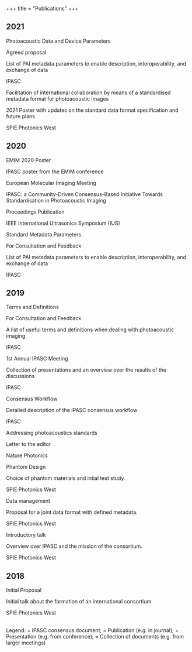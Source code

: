 +++
title = "Publications"
+++

<link rel="stylesheet" href="https://use.fontawesome.com/releases/v5.6.3/css/all.css" integrity="sha384-UHRtZLI+pbxtHCWp1t77Bi1L4ZtiqrqD80Kn4Z8NTSRyMA2Fd33n5dQ8lWUE00s/" crossorigin="anonymous">

## 2021

<div class="card">
	<a href="/documents/20210916_IPASC_Format_V2.pdf" target="_blank"> <i class="fas fa-file-pdf fa-4x indent form-icon"></i> </a>
	<a href="/documents/20210630_IPASC_Format_V2_Results.pdf" target="_blank"> <i class="fas fa-chart-pie fa-4x indent form-icon"></i> </a>
	<p class="title">Photoacoustic Data and Device Parameters</p>
	<p class="consensuslabel">Agreed proposal</p>
	<p class="description"> List of PAI metadata parameters to enable description, interoperability, and exchange of data</p>
	<p class="publisher"> IPASC </p>
</div>

<div class="card">
	<a href="/documents/SPIE-PW21B-ede40fb3-79c6-ea11-8146-005056be4d05.pdf" target="_blank"> <i class="fas fa-file-pdf fa-5x indent form-icon"></i> </a>
	<p class="title">Facilitation of international collaboration by means of a standardised metadata format for photoacoustic images</p>
	<p class="description"> 2021 Poster with updates on the standard data format specification and future plans</p>
	<p class="publisher"> SPIE Photonics West </p>
</div>

## 2020

<div class="card">
	<a href="/documents/20200824_EMIM_IPASC_Poster.pdf" target="_blank"> <i class="fas fa-file-pdf fa-5x indent form-icon"></i> </a>
	<p class="title">EMIM 2020 Poster</p>
	<p class="description"> IPASC poster from the EMIM conference </p>
	<p class="publisher"> European Molecular Imaging Meeting </p>
</div>

<div class="card">
	<a href="https://ieeexplore.ieee.org/document/9251362" target="_blank"> <i class="fas fa-file-text fa-5x indent form-icon"></i> </a>
	<p class="title"> IPASC: a Community-Driven Consensus-Based Initiative Towards Standardisation in Photoacoustic Imaging</p>
	<p class="description"> Proceedings Publication</p>
	<p class="publisher"> IEEE International Ultrasonics Symposium (IUS) </p>
</div>

<div class="card">
	<a href="/documents/20200121_Metadata_list.pdf" target="_blank"> <i class="fas fa-file-pdf fa-4x indent form-icon"></i> </a>
	<a href="/documents/20200121_Metadata_List_Consensus_Result.pdf" target="_blank"> <i class="fas fa-chart-pie fa-4x indent form-icon"></i> </a>
	<p class="title"> Standard Metadata Parameters</p>
	<p class="consensuslabel"> For Consultation and Feedback</p>
	<p class="description"> List of PAI metadata parameters to enable description, interoperability, and exchange of data</p>
	<p class="publisher"> IPASC </p>
</div>

## 2019

<div class="card">
	<a href="/documents/20191210_Terms_Definitions_For_PAT.pdf" target="_blank"> <i class="fas fa-file-pdf fa-4x indent form-icon"></i> </a>
	<a href="/documents/20191210_Terms_Definitions_For_PAT_Consensus_Result.pdf" target="_blank"> <i class="fas fa-chart-pie fa-4x indent form-icon"></i> </a>
	<p class="title"> Terms and Definitions</p>
	<p class="consensuslabel"> For Consultation and Feedback</p>
	<p class="description"> A list of useful terms and definitions when dealing with photoacoustic imaging</p>
	<p class="publisher"> IPASC </p>
</div>
<div class="card">
	<a href="/publications-first-annual-ipasc-meeting/"> <i class="fas fa-folder-open fa-5x indent form-icon"></i> </a>
	<p class="title"> 1st Annual IPASC Meeting </p>
	<p class="description"> Collection of presentations and an overview over the results of the discussions</p>
	<p class="publisher"> IPASC </p>
</div>
<div class="card">
	<a href="/documents/IPASC_Consensus_Workflow_2019_09.pdf" target="_blank"> <i class="fas fa-file-pdf fa-5x indent form-icon"></i> </a>
	<p class="title"> Consensus Workflow</p>
	<p class="description"> Detailed description of the IPASC consensus workflow</p>
	<p class="publisher"> IPASC </p>
</div>
<div class="card">
	<a href="https://rdcu.be/byvad" target="_blank"> <i class="fas fa-file-text fa-5x indent form-icon"></i> </a>
	<p class="title"> Addressing photoacoustics standards</p>
	<p class="description"> Letter to the editor </p>
	<p class="publisher"> Nature Photonics</p>
</div>
<div class="card">
	<a href="/presentations/2019-02-05_Presentation-WG1.pptx" target="_blank"> <i class="fas fa-file-powerpoint fa-5x indent form-icon"></i></a>
	<p class="title"> Phantom Design</p>
	<p class="description"> Choice of phantom materials and intial test study. </p>
	<p class="publisher">SPIE Photonics West</p>
</div>
<div class="card">
	<a href="/presentations/2019-02-05_Presentation-WG4.pptx" target="_blank"> <i class="fas fa-file-powerpoint fa-5x indent form-icon"></i></a>
	<p class="title"> Data management</p>
	<p class="description"> Proposal for a joint data format with defined metadata. </p>
	<p class="publisher">SPIE Photonics West</p>
</div>
<div class="card">
	<a href="/presentations/2019-02-05_Overview presentation.pptx" target="_blank"> <i class="fas fa-file-powerpoint fa-5x indent form-icon"></i> </a>
	<p class="title"> Introductory talk</p>
	<p class="description"> Overview over IPASC and the mission of the consortium. </p>
	<p class="publisher">SPIE Photonics West</p>
</div>

## 2018

<div class="card">
	<a href="/presentations/2018-01-InitialProposal.pptx" target="_blank"> <i class="fas fa-file-powerpoint fa-5x indent form-icon"></i></a>
	<p class="title">Initial Proposal</p>
	<p class="description">Initial talk about the formation of an international consortium</p>
	<p class="publisher">SPIE Photonics West</p>
</div>

<br />
Legend: <i class="fas fa-file-pdf fa-1x indent form-icon"></i> = IPASC consensus document;
<i class="fas fa-file-text fa-1x indent form-icon"></i> = Publication (e.g. in journal);
<i class="fas fa-file-powerpoint fa-1x indent form-icon"></i> = Presentation (e.g. from conference);
<i class="fas fa-folder-open fa-1x indent form-icon"></i> = Collection of documents (e.g. from larger meetings)
